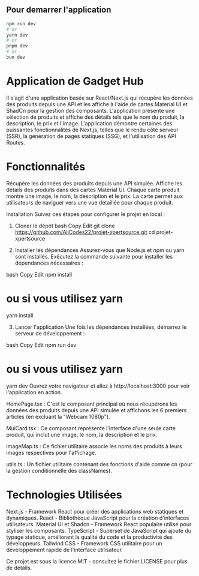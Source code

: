 ## Pour demarrer l'application

```bash
npm run dev
# or
yarn dev
# or
pnpm dev
# or
bun dev
```

# Application de Gadget Hub

Il s'agit d'une application basée sur React/Next.js qui récupère les données des produits depuis une API et les affiche à l'aide de cartes Material UI et ShadCn pour la gestion des composants. L'application présente une sélection de produits et affiche des détails tels que le nom du produit, la description, le prix et l'image. L'application démontre certaines des puissantes fonctionnalités de Next.js, telles que le rendu côté serveur (SSR), la génération de pages statiques (SSG), et l'utilisation des API Routes.


# Fonctionnalités
Récupère les données des produits depuis une API simulée.
Affiche les détails des produits dans des cartes Material UI.
Chaque carte produit montre une image, le nom, la description et le prix.
La carte permet aux utilisateurs de naviguer vers une vue détaillée pour chaque produit.

Installation
Suivez ces étapes pour configurer le projet en local :

1. Cloner le dépôt
bash
Copy
Edit
git clone https://github.com/AliCodes22/projet-xpertsource.git
cd projet-xpertsource

3. Installer les dépendances
Assurez-vous que Node.js et npm ou yarn sont installés. Exécutez la commande suivante pour installer les dépendances nécessaires :

bash
Copy
Edit
npm install
# ou si vous utilisez yarn
yarn install

3. Lancer l'application
Une fois les dépendances installées, démarrez le serveur de développement :

bash
Copy
Edit
npm run dev
# ou si vous utilisez yarn
yarn dev
Ouvrez votre navigateur et allez à http://localhost:3000 pour voir l'application en action.

HomePage.tsx : C'est le composant principal où nous récupérons les données des produits depuis une API simulée et affichons les 6 premiers articles (en excluant la "Webcam 1080p").

MuiCard.tsx : Ce composant représente l'interface d'une seule carte produit, qui inclut une image, le nom, la description et le prix.

imageMap.ts : Ce fichier utilitaire associe les noms des produits à leurs images respectives pour l'affichage.

utils.ts : Un fichier utilitaire contenant des fonctions d'aide comme cn (pour la gestion conditionnelle des classNames).

# Technologies Utilisées
Next.js - Framework React pour créer des applications web statiques et dynamiques.
React - Bibliothèque JavaScript pour la création d'interfaces utilisateurs.
Material UI et Shadcn - Framework React populaire utilisé pour styliser les composants.
TypeScript - Superset de JavaScript qui ajoute du typage statique, améliorant la qualité du code et la productivité des développeurs.
Tailwind CSS - Framework CSS utilitaire pour un développement rapide de l'interface utilisateur.


Ce projet est sous la licence MIT - consultez le fichier LICENSE pour plus de détails.

